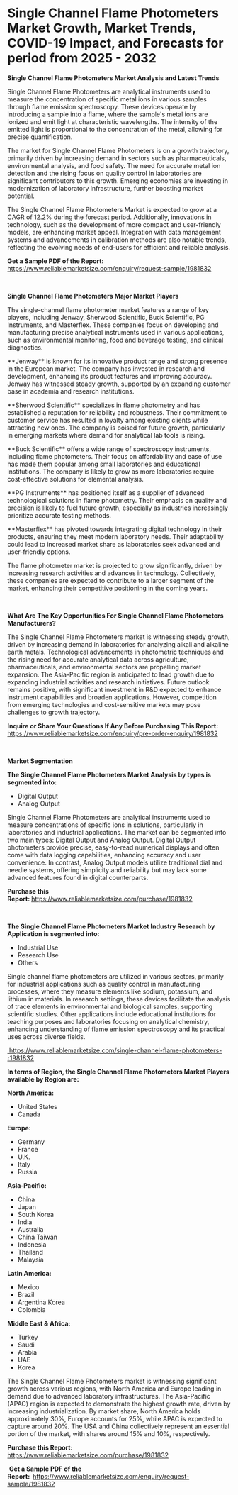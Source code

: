 <p><h1>Single Channel Flame Photometers Market Growth, Market Trends, COVID-19 Impact, and Forecasts for period from 2025 - 2032</h1></p><p><strong>Single Channel Flame Photometers Market Analysis and Latest Trends</strong></p>
<p><p>Single Channel Flame Photometers are analytical instruments used to measure the concentration of specific metal ions in various samples through flame emission spectroscopy. These devices operate by introducing a sample into a flame, where the sample's metal ions are ionized and emit light at characteristic wavelengths. The intensity of the emitted light is proportional to the concentration of the metal, allowing for precise quantification.</p><p>The market for Single Channel Flame Photometers is on a growth trajectory, primarily driven by increasing demand in sectors such as pharmaceuticals, environmental analysis, and food safety. The need for accurate metal ion detection and the rising focus on quality control in laboratories are significant contributors to this growth. Emerging economies are investing in modernization of laboratory infrastructure, further boosting market potential. </p><p>The Single Channel Flame Photometers Market is expected to grow at a CAGR of 12.2% during the forecast period. Additionally, innovations in technology, such as the development of more compact and user-friendly models, are enhancing market appeal. Integration with data management systems and advancements in calibration methods are also notable trends, reflecting the evolving needs of end-users for efficient and reliable analysis.</p></p>
<p><strong>Get a Sample PDF of the Report:&nbsp;</strong> <a href="https://www.reliablemarketsize.com/enquiry/request-sample/1981832?utm_campaign=3192&utm_medium=2&utm_source=Github&utm_content=ia&utm_term=12042025&utm_id=single-channel-flame-photometers">https://www.reliablemarketsize.com/enquiry/request-sample/1981832</a></p>
<p>&nbsp;</p>
<p><strong>Single Channel Flame Photometers Major Market Players</strong></p>
<p><p>The single-channel flame photometer market features a range of key players, including Jenway, Sherwood Scientific, Buck Scientific, PG Instruments, and Masterflex. These companies focus on developing and manufacturing precise analytical instruments used in various applications, such as environmental monitoring, food and beverage testing, and clinical diagnostics.</p><p>**Jenway** is known for its innovative product range and strong presence in the European market. The company has invested in research and development, enhancing its product features and improving accuracy. Jenway has witnessed steady growth, supported by an expanding customer base in academia and research institutions. </p><p>**Sherwood Scientific** specializes in flame photometry and has established a reputation for reliability and robustness. Their commitment to customer service has resulted in loyalty among existing clients while attracting new ones. The company is poised for future growth, particularly in emerging markets where demand for analytical lab tools is rising.</p><p>**Buck Scientific** offers a wide range of spectroscopy instruments, including flame photometers. Their focus on affordability and ease of use has made them popular among small laboratories and educational institutions. The company is likely to grow as more laboratories require cost-effective solutions for elemental analysis.</p><p>**PG Instruments** has positioned itself as a supplier of advanced technological solutions in flame photometry. Their emphasis on quality and precision is likely to fuel future growth, especially as industries increasingly prioritize accurate testing methods. </p><p>**Masterflex** has pivoted towards integrating digital technology in their products, ensuring they meet modern laboratory needs. Their adaptability could lead to increased market share as laboratories seek advanced and user-friendly options.</p><p>The flame photometer market is projected to grow significantly, driven by increasing research activities and advances in technology. Collectively, these companies are expected to contribute to a larger segment of the market, enhancing their competitive positioning in the coming years.</p></p>
<p>&nbsp;</p>
<p><strong>What Are The Key Opportunities For Single Channel Flame Photometers Manufacturers?</strong></p>
<p><p>The Single Channel Flame Photometers market is witnessing steady growth, driven by increasing demand in laboratories for analyzing alkali and alkaline earth metals. Technological advancements in photometric techniques and the rising need for accurate analytical data across agriculture, pharmaceuticals, and environmental sectors are propelling market expansion. The Asia-Pacific region is anticipated to lead growth due to expanding industrial activities and research initiatives. Future outlook remains positive, with significant investment in R&D expected to enhance instrument capabilities and broaden applications. However, competition from emerging technologies and cost-sensitive markets may pose challenges to growth trajectory.</p></p>
<p><strong>Inquire or Share Your Questions If Any Before Purchasing This Report:</strong> <a href="https://www.reliablemarketsize.com/enquiry/pre-order-enquiry/1981832?utm_campaign=3192&utm_medium=2&utm_source=Github&utm_content=ia&utm_term=12042025&utm_id=single-channel-flame-photometers">https://www.reliablemarketsize.com/enquiry/pre-order-enquiry/1981832</a></p>
<p>&nbsp;</p>
<p><strong>Market Segmentation</strong></p>
<p><strong>The Single Channel Flame Photometers Market Analysis by types is segmented into:</strong></p>
<p><ul><li>Digital Output</li><li>Analog Output</li></ul></p>
<p><p>Single Channel Flame Photometers are analytical instruments used to measure concentrations of specific ions in solutions, particularly in laboratories and industrial applications. The market can be segmented into two main types: Digital Output and Analog Output. Digital Output photometers provide precise, easy-to-read numerical displays and often come with data logging capabilities, enhancing accuracy and user convenience. In contrast, Analog Output models utilize traditional dial and needle systems, offering simplicity and reliability but may lack some advanced features found in digital counterparts.</p></p>
<p><strong>Purchase this Report:&nbsp;</strong><a href="https://www.reliablemarketsize.com/purchase/1981832?utm_campaign=3192&utm_medium=2&utm_source=Github&utm_content=ia&utm_term=12042025&utm_id=single-channel-flame-photometers">https://www.reliablemarketsize.com/purchase/1981832</a></p>
<p>&nbsp;</p>
<p><strong>The Single Channel Flame Photometers Market Industry Research by Application is segmented into:</strong></p>
<p><ul><li>Industrial Use</li><li>Research Use</li><li>Others</li></ul></p>
<p><p>Single channel flame photometers are utilized in various sectors, primarily for industrial applications such as quality control in manufacturing processes, where they measure elements like sodium, potassium, and lithium in materials. In research settings, these devices facilitate the analysis of trace elements in environmental and biological samples, supporting scientific studies. Other applications include educational institutions for teaching purposes and laboratories focusing on analytical chemistry, enhancing understanding of flame emission spectroscopy and its practical uses across diverse fields.</p></p>
<p><a href="https://www.reliablemarketsize.com/single-channel-flame-photometers-r1981832?utm_campaign=3192&utm_medium=2&utm_source=Github&utm_content=ia&utm_term=12042025&utm_id=single-channel-flame-photometers">&nbsp;https://www.reliablemarketsize.com/single-channel-flame-photometers-r1981832</a></p>
<p><strong>In terms of Region, the Single Channel Flame Photometers Market Players available by Region are:</strong></p>
<p>
    <p> <strong> North America: </strong>
        <ul>
            <li>United States</li>
            <li>Canada</li>
        </ul>
        </p> 
    <p> <strong> Europe: </strong>
        <ul>
            <li>Germany</li>
            <li>France</li>
            <li>U.K.</li>
            <li>Italy</li>
            <li>Russia</li>
        </ul>
        </p> 
    <p> <strong> Asia-Pacific: </strong>
        <ul>
            <li>China</li>
            <li>Japan</li>
            <li>South Korea</li>
            <li>India</li>
            <li>Australia</li>
            <li>China Taiwan</li>
            <li>Indonesia</li>
            <li>Thailand</li>
            <li>Malaysia</li>
        </ul>
        </p> 
    <p> <strong> Latin America: </strong>
        <ul>
            <li>Mexico</li>
            <li>Brazil</li>
            <li>Argentina Korea</li>
            <li>Colombia</li>
        </ul>
        </p> 
    <p> <strong> Middle East & Africa: </strong>
        <ul>
            <li>Turkey</li>
            <li>Saudi</li>
            <li>Arabia</li>
            <li>UAE</li>
            <li>Korea</li>
        </ul>
    </p>
    </p>
<p><p>The Single Channel Flame Photometers market is witnessing significant growth across various regions, with North America and Europe leading in demand due to advanced laboratory infrastructures. The Asia-Pacific (APAC) region is expected to demonstrate the highest growth rate, driven by increasing industrialization. By market share, North America holds approximately 30%, Europe accounts for 25%, while APAC is expected to capture around 20%. The USA and China collectively represent an essential portion of the market, with shares around 15% and 10%, respectively.</p></p>
<p><strong>Purchase this Report: </strong><a href="https://www.reliablemarketsize.com/purchase/1981832?utm_campaign=3192&utm_medium=2&utm_source=Github&utm_content=ia&utm_term=12042025&utm_id=single-channel-flame-photometers">https://www.reliablemarketsize.com/purchase/1981832</a></p>
<p>&nbsp;<strong>Get a Sample PDF of the Report:&nbsp;&nbsp;</strong><a href="https://www.reliablemarketsize.com/enquiry/request-sample/1981832?utm_campaign=3192&utm_medium=2&utm_source=Github&utm_content=ia&utm_term=12042025&utm_id=single-channel-flame-photometers">https://www.reliablemarketsize.com/enquiry/request-sample/1981832</a></p>
<p><strong></strong></p>
<p><p></p><p></p><p></p></p>